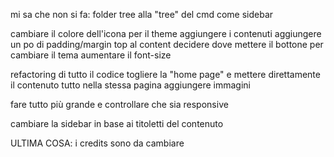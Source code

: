 mi sa che non si fa:
folder tree alla "tree" del cmd come sidebar




cambiare il colore dell'icona per il theme
aggiungere i contenuti
aggiungere un po di padding/margin top al content
decidere dove mettere il bottone per cambiare il tema
aumentare il font-size


refactoring di tutto il codice
togliere la "home page" e mettere direttamente il contenuto tutto nella stessa pagina
aggiungere immagini

fare tutto più grande e controllare che sia responsive

cambiare la sidebar in base ai titoletti del contenuto

ULTIMA COSA: i credits sono da cambiare